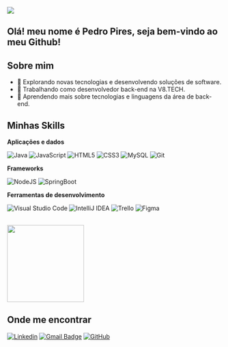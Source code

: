 ![](https://komarev.com/ghpvc/?username=pedrohpiress&color=006bed)

## Olá! meu nome é Pedro Pires, seja bem-vindo ao meu Github!


## Sobre mim

- 🤔 Explorando novas tecnologias e desenvolvendo soluções de software.
- 💼 Trabalhando como desenvolvedor back-end na V8.TECH.
- 🌱 Aprendendo mais sobre tecnologias e linguagens da área de back-end.

## Minhas Skills

**Aplicações e dados**

![Java](https://img.shields.io/badge/java-%23ED8B00.svg?style=for-the-badge&logo=openjdk&logoColor=white)
![JavaScript](https://img.shields.io/badge/javascript-%23323330.svg?style=for-the-badge&logo=javascript&logoColor=%23F7DF1E)
![HTML5](https://img.shields.io/badge/html5-%23E34F26.svg?style=for-the-badge&logo=html5&logoColor=white)
![CSS3](https://img.shields.io/badge/css3-%231572B6.svg?style=for-the-badge&logo=css3&logoColor=white)
![MySQL](https://img.shields.io/badge/mysql-4479A1.svg?style=for-the-badge&logo=mysql&logoColor=white) 
![Git](https://img.shields.io/badge/git-%23F05033.svg?style=for-the-badge&logo=git&logoColor=white)


**Frameworks**

![NodeJS](https://img.shields.io/badge/node.js-6DA55F?style=for-the-badge&logo=node.js&logoColor=white)
![SpringBoot](https://img.shields.io/badge/Spring-6DB33F?style=for-the-badge&logo=spring&logoColor=white)

**Ferramentas de desenvolvimento**

![Visual Studio Code](https://img.shields.io/badge/Visual%20Studio%20Code-0078d7.svg?style=for-the-badge&logo=visual-studio-code&logoColor=white)
![IntelliJ IDEA](https://img.shields.io/badge/IntelliJIDEA-000000.svg?style=for-the-badge&logo=intellij-idea&logoColor=white)
![Trello](https://img.shields.io/badge/Trello-%23026AA7.svg?style=for-the-badge&logo=Trello&logoColor=white)
![Figma](https://img.shields.io/badge/figma-%23F24E1E.svg?style=for-the-badge&logo=figma&logoColor=white)

<br/>

<a href="https://github.com/pedrohpiress" title="Meu perfil!">
  <img height="180em" src="https://github-readme-stats.vercel.app/api?username=pedrohpiress&theme=dracula&show_icons=true" />
</a>

## Onde me encontrar

[![Linkedin](https://img.shields.io/badge/-PedroPires-blue?style=flat-square&logo=Linkedin&logoColor=white&link=https://www.linkedin.com/in/pedro-henrique-pires-85a455321/)](https://www.linkedin.com/in/pedro-henrique-pires-85a455321/)
[![Gmail Badge](https://img.shields.io/badge/Email-006bed?style=flat-square&logo=Gmail&logoColor=white&link=mailto:pedro.psouza@sptech.school)](mailto:pedro.psouza@sptech.school)
[![GitHub](https://img.shields.io/github/followers/pedrohpiress?label=follow&style=social)](https://github.com/pedrohpiress)
